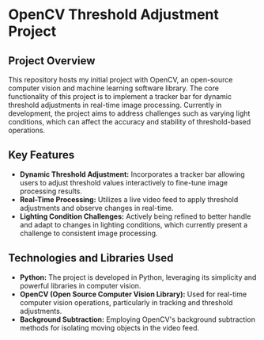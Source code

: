 # OpenCV Threshold Adjustment Project

## Project Overview

This repository hosts my initial project with OpenCV, an open-source computer vision and machine learning software library. The core functionality of this project is to implement a tracker bar for dynamic threshold adjustments in real-time image processing. Currently in development, the project aims to address challenges such as varying light conditions, which can affect the accuracy and stability of threshold-based operations.

## Key Features

- **Dynamic Threshold Adjustment:** Incorporates a tracker bar allowing users to adjust threshold values interactively to fine-tune image processing results.
- **Real-Time Processing:** Utilizes a live video feed to apply threshold adjustments and observe changes in real-time.
- **Lighting Condition Challenges:** Actively being refined to better handle and adapt to changes in lighting conditions, which currently present a challenge to consistent image processing.

## Technologies and Libraries Used

- **Python:** The project is developed in Python, leveraging its simplicity and powerful libraries in computer vision.
- **OpenCV (Open Source Computer Vision Library):** Used for real-time computer vision operations, particularly in tracking and threshold adjustments.
- **Background Subtraction:** Employing OpenCV's background subtraction methods for isolating moving objects in the video feed.
